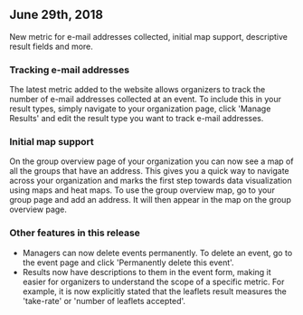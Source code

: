 ## June 29th, 2018

New metric for e-mail addresses collected, initial map support, descriptive
result fields and more.

### Tracking e-mail addresses

The latest metric added to the website allows organizers to track the number of
e-mail addresses collected at an event.
To include this in your result types, simply navigate to your organization
page, click 'Manage Results' and edit the result type you want to track e-mail
addresses.

### Initial map support

On the group overview page of your organization you can now see a map of all
the groups that have an address. This gives you a quick way to navigate across
your organization and marks the first step towards data visualization using
maps and heat maps.
To use the group overview map, go to your group page and add an address. It
will then appear in the map on the group overview page.
 
### Other features in this release

- Managers can now delete events permanently. To delete an event, go to the
event page and click 'Permanently delete this event'.
- Results now have descriptions to them in the event form, making it easier for
organizers to understand the scope of a specific metric. For example, it is now
explicitly stated that the leaflets result measures the 'take-rate' or 'number
of leaflets accepted'.

